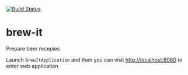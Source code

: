 [![Build Status](https://travis-ci.org/Kwaq/brew-it.svg?branch=master)](https://travis-ci.org/Kwaq/brew-it)
# brew-it
Prepare beer recepies


Launch `BrewItApplication` and then you can visit [http://localhost:8080](http://localhost:8080) to enter web application
